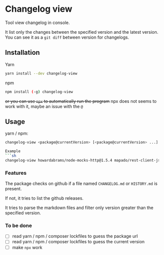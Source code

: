 Changelog view
===================

Tool view changelog in console. 

It list only the changes between the specified version and the latest version.
You can see it as a `git diff` between version for changelogs.

## Installation
Yarn
```sh
yarn install --dev changelog-view
```
npm 
```sh
npm install (-g) changelog-view
```

~~or you can use `npx` to automatically run the program~~ npx does not seems to work with it, maybe an issue with the `@`

## Usage
yarn / npm:
```sh
changelog-view <package@currentVersion> [<package@currentVersion> ...]

Example
```sh
changelog-view howardabrams/node-mocks-http@1.5.4 mapado/rest-client-js-sdk@0.14.1
```

### Features
The package checks on github if a file named `CHANGELOG.md` or `HISTORY.md` is present.

If not, it tries to list the github releases.

It tries to parse the markdown files and filter only version greater than the specified version.

### To be done

  * [ ] read yarn / npm / composer lockfiles to guess the package url
  * [ ] read yarn / npm / composer lockfiles to guess the current version
  * [ ] make `npx` work

